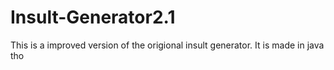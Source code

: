 # Insult-Generator2.1
This is a improved version of the origional insult generator. It is made in java tho
